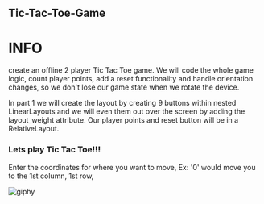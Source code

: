 ## Tic-Tac-Toe-Game
# INFO

create an offline 2 player Tic Tac Toe game.
We will code the whole game logic, 
count player points, 
add a reset functionality and handle orientation changes, 
so we don't lose our game state when we rotate the device.

In part 1 we will create the layout by creating 9 buttons within nested
LinearLayouts and we will even them out over the screen by adding the layout_weight attribute. 
Our player points and reset button will be in a RelativeLayout.


### Lets play Tic Tac Toe!!!
 
Enter the coordinates for where you want to move,
Ex: '0' would move you to the 1st column, 1st row,

![giphy](https://user-images.githubusercontent.com/22521791/64082659-adc53a00-cd12-11e9-8fe4-4543c68a04f7.gif)

 
